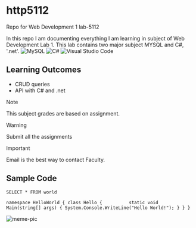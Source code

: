 # http5112
Repo for Web Development 1 lab-5112

In this repo I am documenting everything I am learning in subject of Web Development Lab 1. This lab contains two major subject MYSQL and C#, '.net'.
![MySQL](https://img.shields.io/badge/mysql-%2300f.svg?style=for-the-badge&logo=mysql&logoColor=white)
![C#](https://img.shields.io/badge/c%23-%23239120.svg?style=for-the-badge&logo=c-sharp&logoColor=white)
![Visual Studio Code](https://img.shields.io/badge/Visual%20Studio%20Code-0078d7.svg?style=for-the-badge&logo=visual-studio-code&logoColor=white)

## Learning Outcomes 
- CRUD queries
- API with C# and .net

> [!Note]
This subject grades are based on assignment.

> [!Warning]
Submit all the assignments

> [!Important]
Email is the best way to contact Faculty.

## Sample Code

`SELECT * FROM world`

`namespace HelloWorld
{
    class Hello {         
        static void Main(string[] args)
        {
            System.Console.WriteLine("Hello World!");
        }
    }
}`

![meme-pic](_readme/web-design-pic.jpg)
